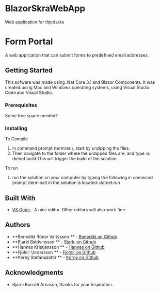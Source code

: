 # BlazorSkraWebApp
Web application for thjodskra


# Form Portal
A web application that can submit forms to predefined email addresses.

## Getting Started
This sofware was made using .Net Core 3.1 and Blazor Components. It was created using Mac and Windows operating systems, using Visual Studio Code and Visual Studio.
### Prerequisites

Some free space needed?

### Installing

To Compile
1) In command prompt (terminal), start by unzipping the files. 
2) Then navigate to the folder where the unzipped files are, and type in: dotnet build 
This will trigger the build of the solution.

To run
1) run the solution on your computer by typing the following in command prompt (terminal) in the solution is located:
    dotnet.run 




## Built With
* [VS Code ](https://code.visualstudio.com/) - A nice editor. Other editors will also work fine.

## Authors
* **Benedikt Rúnar Valtýsson ** - [Benedikt on Github](https://github.com/BenediktRunar)
* **Bjarki Baldvinsson ** - [Bjarki on Github](https://github.com/Bjarkibadda)
* **Hannes Kristjánsson ** - [Hannes on Github](https://github.com/hkristjansson)
* **Fjölnir Unnarsson ** - [Fjölnir on Github](https://github.com/)
* **Þórný Stefánsdóttir ** - [Þórný on Github](https://github.com/thornystefans)


## Acknowledgments
* Bjarni Konráð Árnason, thanks for your inspiration.









